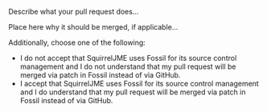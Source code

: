 Describe what your pull request does...

Place here why it should be merged, if applicable...

Additionally, choose one of the following:

 * I do not accept that SquirrelJME uses Fossil for its source control
   management and I do not understand that my pull request will be merged
   via patch in Fossil instead of via GitHub.
 * I accept that SquirrelJME uses Fossil for its source control
   management and I do understand that my pull request will be merged
   via patch in Fossil instead of via GitHub.

